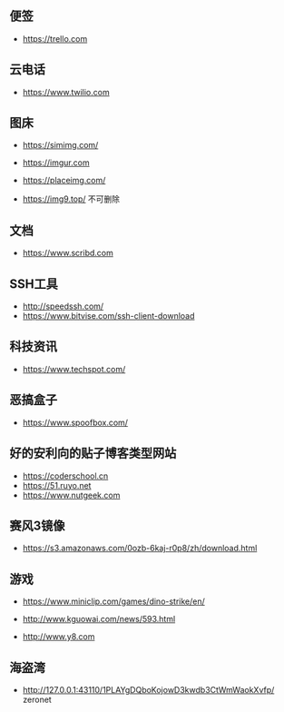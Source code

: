 ## 便签

* https://trello.com

## 云电话

* https://www.twilio.com 

## 图床

* https://simimg.com/

* https://imgur.com 

* https://placeimg.com/

* https://img9.top/ 不可删除

## 文档

* https://www.scribd.com

## SSH工具
* http://speedssh.com/
* https://www.bitvise.com/ssh-client-download

## 科技资讯

* https://www.techspot.com/

## 恶搞盒子

* https://www.spoofbox.com/

## 好的安利向的贴子博客类型网站

* https://coderschool.cn
* https://51.ruyo.net
* https://www.nutgeek.com

## 赛风3镜像

* https://s3.amazonaws.com/0ozb-6kaj-r0p8/zh/download.html

## 游戏

* https://www.miniclip.com/games/dino-strike/en/

* http://www.kguowai.com/news/593.html

* http://www.y8.com

## 海盗湾

* http://127.0.0.1:43110/1PLAYgDQboKojowD3kwdb3CtWmWaokXvfp/ zeronet
